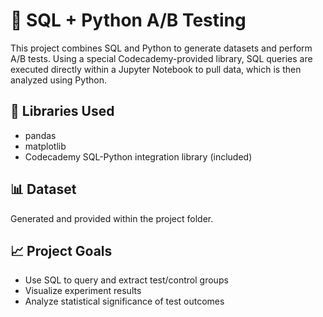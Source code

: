 # 🧪 SQL + Python A/B Testing

This project combines SQL and Python to generate datasets and perform A/B tests. Using a special Codecademy-provided library, SQL queries are executed directly within a Jupyter Notebook to pull data, which is then analyzed using Python.

## 🔧 Libraries Used
- pandas
- matplotlib
- Codecademy SQL-Python integration library (included)

## 📊 Dataset
Generated and provided within the project folder.

## 📈 Project Goals
- Use SQL to query and extract test/control groups
- Visualize experiment results
- Analyze statistical significance of test outcomes
